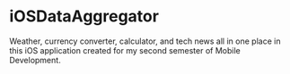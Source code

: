 # iOSDataAggregator
Weather, currency converter, calculator, and tech news all in one place in this iOS application created for my second semester of Mobile Development.
